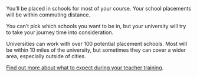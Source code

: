 You’ll be placed in schools for most of your course. Your school placements will be within commuting distance.

You can’t pick which schools you want to be in, but your university will try to take your journey time into consideration.

Universities can work with over 100 potential placement schools. Most will be within 10 miles of the university, but sometimes they can cover a wider area, especially outside of cities.

[Find out more about what to expect during your teacher training](https://getintoteaching.education.gov.uk/train-to-be-a-teacher/initial-teacher-training).
